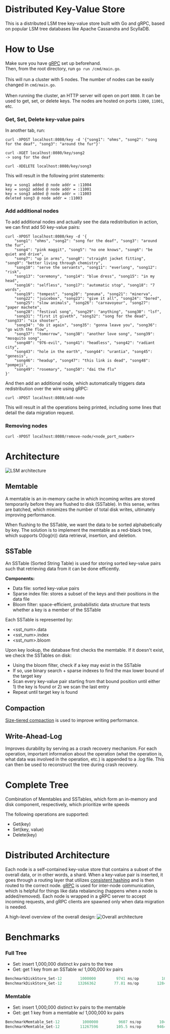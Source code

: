 # Distributed Key-Value Store

This is a distributed LSM tree key-value store built with Go and gRPC, based on popular LSM tree databases like Apache Cassandra and ScyllaDB.

# How to Use

Make sure you have [gRPC](https://grpc.io/docs/languages/go/quickstart) set up beforehand. <br/>
Then, from the root directory, run `go run /cmd/main.go`. <br/></br>
This will run a cluster with 5 nodes. The number of nodes can be easily changed in `cmd/main.go`.<br/></br>
When running the cluster, an HTTP server will open on port `8080`. It can be used to get, set, or delete keys. The nodes are hosted on ports `11000`, `11001`, etc.

### Get, Set, Delete key-value pairs

In another tab, run:

```
curl -XPOST localhost:8080/key -d '{"song1": "ohms", "song2": "song for the deaf", "song3": "around the fur"}'

curl -XGET localhost:8080/key/song2
-> song for the deaf

curl -XDELETE localhost:8080/key/song3
```

This will result in the following print statements:

```
key = song1 added @ node addr = :11004
key = song2 added @ node addr = :11001
key = song3 added @ node addr = :11003
deleted song3 @ node addr = :11003
```

### Add additional nodes

To add additional nodes and actually see the data redistribution in action, we can first add 50 key-value pairs:

```
curl -XPOST localhost:8080/key -d '{
    "song1": "ohms", "song2": "song for the deaf", "song3": "around the fur",
    "song4": "pink maggit", "song5": "no one knows", "song6": "be quiet and drive",
    "song7": "up in arms", "song8": "straight jacket fitting", "song9": "better living through chemistry",
    "song10": "serve the servants", "song11": "everlong", "song12": "risk",
    "song13": "ceremony", "song14": "blue dress", "song15": "in my head",
    "song16": "selfless", "song17": "automatic stop", "song18": "7 words",
    "song19": "tempest", "song20": "pneuma", "song21": "minerva",
    "song22": "juicebox", "song23": "give it all", "song24": "bored",
    "song25": "slow animals", "song26": "carnavoyeur", "song27": "paper machete",
    "song28": "festival song", "song29": "anything", "song30": "lsf",
    "song31": "first it giveth", "song32": "song for the dead", "song33": "six shooter",
    "song34": "do it again", "song35": "gonna leave you", "song36": "go with the flow",
    "song37": "tomorrow", "song38": "another love song", "song39": "mosquito song",
    "song40": "976-evil", "song41": "headless", "song42": "radiant city",
    "song43": "hole in the earth", "song44": "urantia", "song45": "genesis",
    "song46": "headup", "song47": "this link is dead", "song48": "pompeji",
    "song49": "rosemary", "song50": "dai the flu"
}'
```

And then add an additional node, which automatically triggers data redistribution over the wire using gRPC:

```
curl -XPOST localhost:8080/add-node
```

This will result in all the operations being printed, including some lines that detail the data migration request.

### Removing nodes

```
curl -XPOST localhost:8080/remove-node/<node_port_number>
```

# Architecture

![LSM architecture](img/lsm-archi.png)

## Memtable

A memtable is an in-memory cache in which incoming writes are stored temporarily before they are flushed to disk (SSTable). In this sense, writes are batched, which minimizes the number of total disk writes, ultimately improving performance.

When flushing to the SSTable, we want the data to be sorted alphabetically by key. The solution is to implement the memtable as a red-black tree, which supports O(log(n)) data retrieval, insertion, and deletion.

## SSTable

An SSTable (Sorted String Table) is used for storing sorted key-value pairs such that retrieving data from it can be done efficently.

**Components:**

- Data file: sorted key-value pairs
- Sparse index file: stores a subset of the keys and their positions in the data file
- Bloom filter: space-efficient, probabilistic data structure that tests whether a key is a member of the SSTable

Each SSTable is represented by:

- <sst_num>.data
- <sst_num>.index
- <sst_num>.bloom

Upon key lookup, the database first checks the memtable. If it doesn't exist, we check the SSTables on disk:

- Using the bloom filter, check if a key may exist in the SSTable
- If so, use binary search + sparse indexes to find the max lower bound of the target key
- Scan every key-value pair starting from that bound position until either 1) the key is found or 2) we scan the last entry
- Repeat until target key is found

## Compaction

[Size-tiered compaction](https://cassandra.apache.org/doc/4.1/cassandra/operating/compaction/stcs.html) is used to improve writing performance.

## Write-Ahead-Log

Improves durability by serving as a crash recovery mechanism. For each operation, important information about the operation (what the operation is, what data was involved in the operation, etc.) is appended to a .log file. This can then be used to reconstruct the tree during crash recovery.

# Complete Tree

Combination of Memtables and SSTables, which form an in-memory and disk component, respectively, which prioritize write speeds

The following operations are supported:

- Get(key)
- Set(key, value)
- Delete(key)

# Distributed Architecture

Each node is a self-contained key-value store that contains a subset of the overall data, or in other words, a shard. When a key-value pair is inserted, it goes through a routing layer that utilizes [consistent hashing](https://en.wikipedia.org/wiki/Consistent_hashing) and is then routed to the correct node. [gRPC](https://grpc.io/) is used for inter-node communication, which is helpful for things like data rebalancing (happens when a node is added/removed). Each node is wrapped in a gRPC server to accept incoming requests, and gRPC clients are spawned only when data migration is needed.

A high-level overview of the overall design:
![Overall architecture](img/archi.png)

# Benchmarks

### Full Tree

- Set: insert 1,000,000 distinct kv pairs to the tree
- Get: get 1 key from an SSTable w/ 1,000,000 kv pairs

```go
BenchmarkDiskStore_Set-12    	 1000000	     9741 ns/op	         104463 ops/s
BenchmarkDiskStore_Get-12    	13266362	    77.81 ns/op        12846083 ops/s
```

### Memtable

- Set: insert 1,000,000 distinct kv pairs to the memtable
- Get: get 1 key from a memtable w/ 1,000,000 kv pairs

```go
BenchmarkMemtable_Set-12    	  1000000	      9607 ns/op	    104080 ops/s
BenchmarkMemtable_Get-12    	 11267596	     105.5 ns/op	   9464849 ops/s
```
